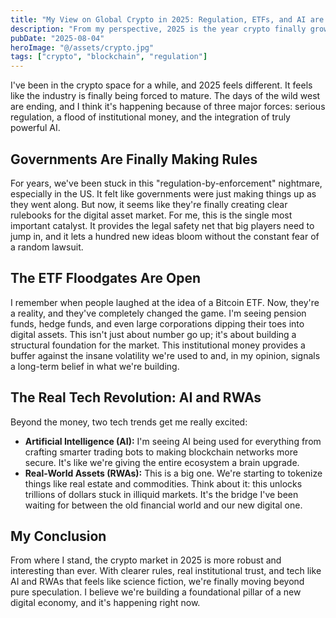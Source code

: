 ```yaml
---
title: "My View on Global Crypto in 2025: Regulation, ETFs, and AI are Changing Everything"
description: "From my perspective, 2025 is the year crypto finally grows up. I'm breaking down the three things that I believe matter most: real regulation, the flood of institutional money from ETFs, and the mind-blowing impact of AI."
pubDate: "2025-08-04"
heroImage: "@/assets/crypto.jpg"
tags: ["crypto", "blockchain", "regulation"]
---
```


I've been in the crypto space for a while, and 2025 feels different. It feels like the industry is finally being forced to mature. The days of the wild west are ending, and I think it's happening because of three major forces: serious regulation, a flood of institutional money, and the integration of truly powerful AI.

## Governments Are Finally Making Rules

For years, we've been stuck in this "regulation-by-enforcement" nightmare, especially in the US. It felt like governments were just making things up as they went along. But now, it seems like they're finally creating clear rulebooks for the digital asset market. For me, this is the single most important catalyst. It provides the legal safety net that big players need to jump in, and it lets a hundred new ideas bloom without the constant fear of a random lawsuit.

## The ETF Floodgates Are Open

I remember when people laughed at the idea of a Bitcoin ETF. Now, they're a reality, and they've completely changed the game. I'm seeing pension funds, hedge funds, and even large corporations dipping their toes into digital assets. This isn't just about number go up; it's about building a structural foundation for the market. This institutional money provides a buffer against the insane volatility we're used to and, in my opinion, signals a long-term belief in what we're building.

## The Real Tech Revolution: AI and RWAs

Beyond the money, two tech trends get me really excited:

-   **Artificial Intelligence (AI):** I'm seeing AI being used for everything from crafting smarter trading bots to making blockchain networks more secure. It's like we're giving the entire ecosystem a brain upgrade.
-   **Real-World Assets (RWAs):** This is a big one. We're starting to tokenize things like real estate and commodities. Think about it: this unlocks trillions of dollars stuck in illiquid markets. It's the bridge I've been waiting for between the old financial world and our new digital one.

## My Conclusion

From where I stand, the crypto market in 2025 is more robust and interesting than ever. With clearer rules, real institutional trust, and tech like AI and RWAs that feels like science fiction, we're finally moving beyond pure speculation. I believe we're building a foundational pillar of a new digital economy, and it's happening right now.